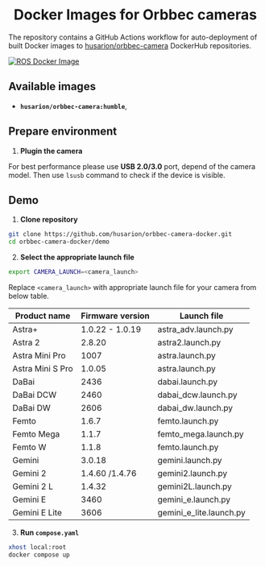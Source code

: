 <h1 align="center">
Docker Images for Orbbec cameras
</h1>

The repository contains a GitHub Actions workflow for auto-deployment of built Docker images to [husarion/orbbec-camera](https://hub.docker.com/r/husarion/orbbec-camera) DockerHub repositories.

[![ROS Docker Image](https://github.com/husarion/orbbec-camera-docker/actions/workflows/ros-docker-image.yaml/badge.svg)](https://github.com/husarion/orbbec-camera-docker/actions/workflows/ros-docker-image.yaml)

## Available images

- **`husarion/orbbec-camera:humble`**,

## Prepare environment

1. **Plugin the camera**

For best performance please use **USB 2.0/3.0** port, depend of the camera model. Then use `lsusb` command to check if the device is visible.

## Demo

1. **Clone repository**

```bash
git clone https://github.com/husarion/orbbec-camera-docker.git
cd orbbec-camera-docker/demo
```

2. **Select the appropriate launch file**

```bash
export CAMERA_LAUNCH=<camera_launch>
```

Replace `<camera_launch>` with appropriate launch file for your camera from below table.

| **Product name**  | **Firmware version** | **Launch file**         |
| ----------------- | -------------------- | ----------------------- |
| Astra+            | 1.0.22 - 1.0.19      | astra_adv.launch.py     |
| Astra 2           | 2.8.20               | astra2.launch.py        |
| Astra Mini Pro    | 1007                 | astra.launch.py         |
| Astra Mini S Pro  | 1.0.05               | astra.launch.py         |
| DaBai             | 2436                 | dabai.launch.py         |
| DaBai DCW         | 2460                 | dabai_dcw.launch.py     |
| DaBai DW          | 2606                 | dabai_dw.launch.py      |
| Femto             | 1.6.7                | femto.launch.py         |
| Femto Mega        | 1.1.7                | femto_mega.launch.py    |
| Femto W           | 1.1.8                | femto.launch.py         |
| Gemini            | 3.0.18               | gemini.launch.py        |
| Gemini 2          | 1.4.60 /1.4.76       | gemini2.launch.py       |
| Gemini 2 L        | 1.4.32               | gemini2L.launch.py      |
| Gemini E          | 3460                 | gemini_e.launch.py      |
| Gemini E Lite     | 3606                 | gemini_e_lite.launch.py |

3. **Run `compose.yaml`**

```bash
xhost local:root
docker compose up
```
